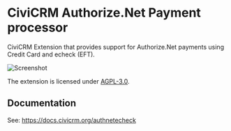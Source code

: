 # CiviCRM Authorize.Net Payment processor

CiviCRM Extension that provides support for Authorize.Net payments using Credit Card and echeck (EFT).

![Screenshot](/docs/images/authnet_preview.png)

The extension is licensed under [AGPL-3.0](LICENSE.txt).

## Documentation

See: https://docs.civicrm.org/authnetecheck
